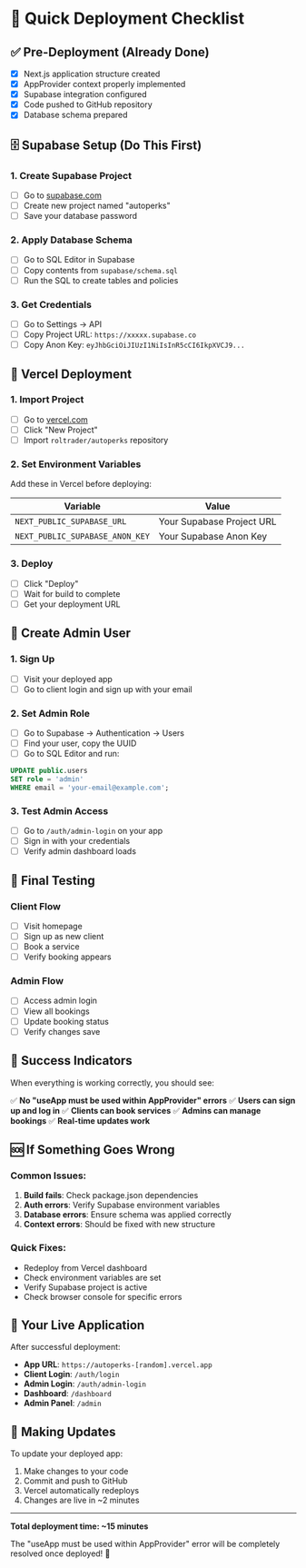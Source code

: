 # 🚀 Quick Deployment Checklist

## ✅ Pre-Deployment (Already Done)
- [x] Next.js application structure created
- [x] AppProvider context properly implemented
- [x] Supabase integration configured
- [x] Code pushed to GitHub repository
- [x] Database schema prepared

## 🗄️ Supabase Setup (Do This First)

### 1. Create Supabase Project
- [ ] Go to [supabase.com](https://supabase.com)
- [ ] Create new project named "autoperks"
- [ ] Save your database password

### 2. Apply Database Schema
- [ ] Go to SQL Editor in Supabase
- [ ] Copy contents from `supabase/schema.sql`
- [ ] Run the SQL to create tables and policies

### 3. Get Credentials
- [ ] Go to Settings → API
- [ ] Copy Project URL: `https://xxxxx.supabase.co`
- [ ] Copy Anon Key: `eyJhbGciOiJIUzI1NiIsInR5cCI6IkpXVCJ9...`

## 🚀 Vercel Deployment

### 1. Import Project
- [ ] Go to [vercel.com](https://vercel.com)
- [ ] Click "New Project"
- [ ] Import `roltrader/autoperks` repository

### 2. Set Environment Variables
Add these in Vercel before deploying:

| Variable | Value |
|----------|-------|
| `NEXT_PUBLIC_SUPABASE_URL` | Your Supabase Project URL |
| `NEXT_PUBLIC_SUPABASE_ANON_KEY` | Your Supabase Anon Key |

### 3. Deploy
- [ ] Click "Deploy"
- [ ] Wait for build to complete
- [ ] Get your deployment URL

## 👤 Create Admin User

### 1. Sign Up
- [ ] Visit your deployed app
- [ ] Go to client login and sign up with your email

### 2. Set Admin Role
- [ ] Go to Supabase → Authentication → Users
- [ ] Find your user, copy the UUID
- [ ] Go to SQL Editor and run:
```sql
UPDATE public.users 
SET role = 'admin' 
WHERE email = 'your-email@example.com';
```

### 3. Test Admin Access
- [ ] Go to `/auth/admin-login` on your app
- [ ] Sign in with your credentials
- [ ] Verify admin dashboard loads

## 🧪 Final Testing

### Client Flow
- [ ] Visit homepage
- [ ] Sign up as new client
- [ ] Book a service
- [ ] Verify booking appears

### Admin Flow
- [ ] Access admin login
- [ ] View all bookings
- [ ] Update booking status
- [ ] Verify changes save

## 🎉 Success Indicators

When everything is working correctly, you should see:

✅ **No "useApp must be used within AppProvider" errors**
✅ **Users can sign up and log in**
✅ **Clients can book services**
✅ **Admins can manage bookings**
✅ **Real-time updates work**

## 🆘 If Something Goes Wrong

### Common Issues:
1. **Build fails**: Check package.json dependencies
2. **Auth errors**: Verify Supabase environment variables
3. **Database errors**: Ensure schema was applied correctly
4. **Context errors**: Should be fixed with new structure

### Quick Fixes:
- Redeploy from Vercel dashboard
- Check environment variables are set
- Verify Supabase project is active
- Check browser console for specific errors

## 📱 Your Live Application

After successful deployment:
- **App URL**: `https://autoperks-[random].vercel.app`
- **Client Login**: `/auth/login`
- **Admin Login**: `/auth/admin-login`
- **Dashboard**: `/dashboard`
- **Admin Panel**: `/admin`

## 🔄 Making Updates

To update your deployed app:
1. Make changes to your code
2. Commit and push to GitHub
3. Vercel automatically redeploys
4. Changes are live in ~2 minutes

---

**Total deployment time: ~15 minutes**

The "useApp must be used within AppProvider" error will be completely resolved once deployed! 🎉